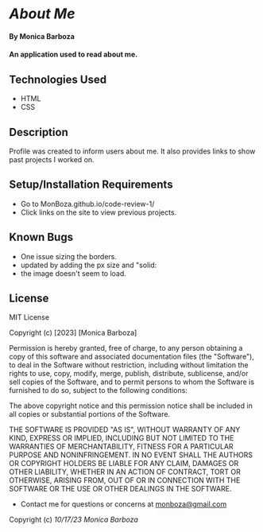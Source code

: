 # _About Me_

#### By Monica Barboza

#### An application used to read about me.

## Technologies Used

* HTML
* CSS

## Description

 Profile was created to inform users about me. It also provides links to show past projects I worked on.

## Setup/Installation Requirements

* Go to MonBoza.github.io/code-review-1/
* Click links on the site to view previous projects. 


## Known Bugs

* One issue sizing the borders.
* updated by adding the px size and "solid:
* the image doesn't seem to load.

## License
MIT License

Copyright (c) [2023] [Monica Barboza] 

Permission is hereby granted, free of charge, to any person obtaining a copy
of this software and associated documentation files (the "Software"), to deal
in the Software without restriction, including without limitation the rights
to use, copy, modify, merge, publish, distribute, sublicense, and/or sell
copies of the Software, and to permit persons to whom the Software is
furnished to do so, subject to the following conditions:

The above copyright notice and this permission notice shall be included in all
copies or substantial portions of the Software.

THE SOFTWARE IS PROVIDED "AS IS", WITHOUT WARRANTY OF ANY KIND, EXPRESS OR
IMPLIED, INCLUDING BUT NOT LIMITED TO THE WARRANTIES OF MERCHANTABILITY,
FITNESS FOR A PARTICULAR PURPOSE AND NONINFRINGEMENT. IN NO EVENT SHALL THE
AUTHORS OR COPYRIGHT HOLDERS BE LIABLE FOR ANY CLAIM, DAMAGES OR OTHER
LIABILITY, WHETHER IN AN ACTION OF CONTRACT, TORT OR OTHERWISE, ARISING FROM,
OUT OF OR IN CONNECTION WITH THE SOFTWARE OR THE USE OR OTHER DEALINGS IN THE
SOFTWARE.

* Contact me for questions or concerns at monboza@gmail.com

Copyright (c) _10/17/23_ _Monica Barboza_

